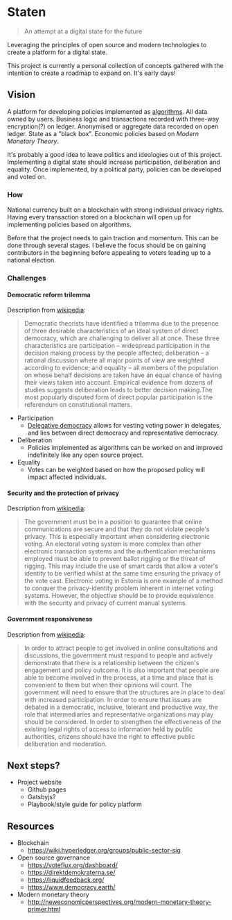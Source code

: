 # Staten
> An attempt at a digital state for the future

Leveraging the principles of open source and modern technologies to create a platform for a digital state. 

This project is currently a personal collection of concepts gathered with the intention to create a roadmap to expand on. It's early days!

## Vision

A platform for developing policies implemented as [algorithms](https://en.wikipedia.org/wiki/Algorithmic_regulation). All data owned by users. Business logic and transactions recorded with three-way encryption(?) on ledger. Anonymised or aggregate data recorded on open ledger. State as a "black box". Economic policies based on *Modern Monetary Theory*. 

It's probably a good idea to leave politics and ideologies out of this project. Implementing a digital state should increase participation, deliberation and equality. Once implemented, by a political party, policies can be developed and voted on.

### How
 
National currency built on a blockchain with strong individual privacy rights. Having every transaction stored on a blockchain will open up for implementing policies based on algorithms.

Before that the project needs to gain traction and momentum. This can be done through several stages. I believe the focus should be on gaining contributors in the beginning before appealing to voters leading up to a national election. 

### Challenges

#### Democratic reform trilemma

Description from [wikipedia](https://en.wikipedia.org/wiki/Direct_democracy#Democratic_reform_trilemma):
> Democratic theorists have identified a trilemma due to the presence of three desirable characteristics of an ideal system of direct democracy, which are challenging to deliver all at once. These three characteristics are participation – widespread participation in the decision making process by the people affected; deliberation – a rational discussion where all major points of view are weighted according to evidence; and equality – all members of the population on whose behalf decisions are taken have an equal chance of having their views taken into account. Empirical evidence from dozens of studies suggests deliberation leads to better decision making.The most popularly disputed form of direct popular participation is the referendum on constitutional matters.

- Participation
  - [Delegative democracy](https://en.wikipedia.org/wiki/Delegative_democracy) allows for vesting voting power in delegates, and lies between direct democracy and representative democracy.
- Deliberation
  - Policies implemented as algorithms can be worked on and improved indefinitely like any open source project. 
- Equality
  - Votes can be weighted based on how the proposed policy will impact affected individuals.

#### Security and the protection of privacy

Description from [wikipedia](https://en.wikipedia.org/wiki/E-democracy#Security_and_the_protection_of_privacy):
> The government must be in a position to guarantee that online communications are secure and that they do not violate people's privacy. This is especially important when considering electronic voting. An electoral voting system is more complex than other electronic transaction systems and the authentication mechanisms employed must be able to prevent ballot rigging or the threat of rigging. This may include the use of smart cards that allow a voter's identity to be verified whilst at the same time ensuring the privacy of the vote cast. Electronic voting in Estonia is one example of a method to conquer the privacy-identity problem inherent in internet voting systems. However, the objective should be to provide equivalence with the security and privacy of current manual systems.

#### Government responsiveness

Description from [wikipedia](https://en.wikipedia.org/wiki/E-democracy#Government_responsiveness):
> In order to attract people to get involved in online consultations and discussions, the government must respond to people and actively demonstrate that there is a relationship between the citizen's engagement and policy outcome. It is also important that people are able to become involved in the process, at a time and place that is convenient to them but when their opinions will count. The government will need to ensure that the structures are in place to deal with increased participation.
> In order to ensure that issues are debated in a democratic, inclusive, tolerant and productive way, the role that intermediaries and representative organizations may play should be considered. In order to strengthen the effectiveness of the existing legal rights of access to information held by public authorities, citizens should have the right to effective public deliberation and moderation.

## Next steps?

- Project website
  - Github pages
  - Gatsbyjs?
  - Playbook/style guide for policy platform

## Resources

- Blockchain
   - https://wiki.hyperledger.org/groups/public-sector-sig
- Open source governance
   - https://voteflux.org/dashboard/
   - https://direktdemokraterna.se/
   - https://liquidfeedback.org/
   - https://www.democracy.earth/
- Modern monetary theory
   - http://neweconomicperspectives.org/modern-monetary-theory-primer.html
